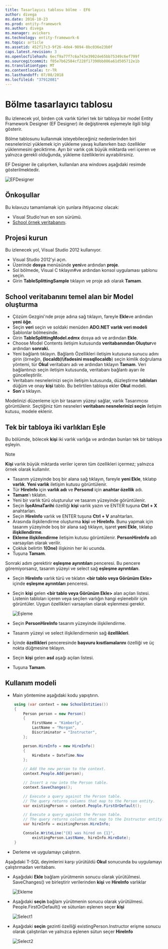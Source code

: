 ```yaml
---
title: Tasarlayıcı tablosu bölme - EF6
author: divega
ms.date: 2016-10-23
ms.prod: entity-framework
ms.author: divega
ms.manager: avickers
ms.technology: entity-framework-6
ms.topic: article
ms.assetid: 452f17c3-9f26-4de4-9894-8bc036e23b0f
caps.latest.revision: 3
ms.openlocfilehash: 6ecf9a77f7c6a743e3902de65bb75349c6ef799f
ms.sourcegitcommit: f05e7b62584cf228f17390bb086a61d505712e1b
ms.translationtype: MT
ms.contentlocale: tr-TR
ms.lasthandoff: 07/08/2018
ms.locfileid: "37912081"
---
```

# <a name="designer-table-splitting"></a>Bölme tasarlayıcı tablosu
Bu izlenecek yol, birden çok varlık türleri tek bir tabloya bir model Entity Framework Designer (EF Designer) ile değiştirerek eşlemeyle ilgili bilgi gösterir.

Bölme tablosunu kullanmak isteyebileceğiniz nedenlerinden biri nesnelerinizi yüklemek için yükleme yavaş kullanırken bazı özellikler yüklenmesini geciktirme. Ayrı bir varlık çok büyük miktarda veri içeren ve yalnızca gerekli olduğunda, yükleme özelliklerini ayırabilirsiniz.

EF Designer ile çalışırken, kullanılan ana windows aşağıdaki resimde gösterilmektedir.

![EFDesigner](~/ef6/media/efdesigner.png)

## <a name="prerequisites"></a>Önkoşullar

Bu kılavuzu tamamlamak için şunlara ihtiyacınız olacak:

- Visual Studio'nun en son sürümü.
- [School örnek veritabanını](~/ef6/resources/school-database.md).

## <a name="set-up-the-project"></a>Projesi kurun

Bu izlenecek yol, Visual Studio 2012 kullanıyor.

-   Visual Studio 2012'yi açın.
-   Üzerinde **dosya** menüsünde **yeni**ve ardından **proje**.
-   Sol bölmede, Visual C tıklayın\#ve ardından konsol uygulaması şablonu seçin.
-   Girin **TableSplittingSample** tıklayın ve proje adı olarak **Tamam**.

## <a name="create-a-model-based-on-the-school-database"></a>School veritabanını temel alan bir Model oluşturma

-   Çözüm Gezgini'nde proje adına sağ tıklayın, fareyle **Ekle**ve ardından **yeni öğe**.
-   Seçin **veri** seçin ve soldaki menüden **ADO.NET varlık veri modeli** Şablonlar bölmesinde.
-   Girin **TableSplittingModel.edmx** dosya adı ve ardından **Ekle**.
-   Choose Model Contents iletişim kutusunda **veritabanından Oluştur**ve ardından **sonraki.**
-   Yeni bağlantı tıklayın. Bağlantı Özellikleri iletişim kutusuna sunucu adını girin (örneğin, **(localdb)\\ifadesini mssqllocaldb**) seçin kimlik doğrulama yöntemi, tür **Okul** veritabanı adı ve ardından tıklayın **Tamam**.
    Veri bağlantınızı seçin iletişim kutusunda, veritabanı bağlantı ayarı ile güncelleştirilir.
-   Veritabanı nesnelerinizi seçin iletişim kutusunda, düzleştirme **tabloları** düğüm ve onay **kişi** tablo. Bu belirtilen tabloya ekler **Okul** modeli.
-   **Son**'a tıklayın.

Modelinizi düzenleme için bir tasarım yüzeyi sağlar, varlık Tasarımcısı görüntülenir. Seçtiğiniz tüm nesneleri **veritabanı nesnelerinizi seçin** iletişim kutusu, modele eklenir.

## <a name="map-two-entities-to-a-single-table"></a>Tek bir tabloya iki varlıkları Eşle

Bu bölümde, bölecek **kişi** iki varlık varlığa ve ardından bunları tek bir tabloya eşleyin.

> [!NOTE]
> **Kişi** varlık büyük miktarda veriler içeren tüm özellikleri içermez; yalnızca örnek olarak kullanılır.

-   Tasarım yüzeyinde boş bir alana sağ tıklayın, fareyle **yeni Ekle**, tıklatıp **varlık**.
    **Yeni varlık** iletişim kutusu görüntülenir.
-   Tür **HireInfo** için **varlık adı** ve **Personıd** için **anahtar özellik** adı.
-   **Tamam**'ı tıklatın.
-   Yeni bir varlık türü oluşturulur ve tasarım yüzeyinde görüntülenir.
-   Seçin **İşeAlmaTarihi** özelliği **kişi** varlık yazın ve ENTER tuşuna **Ctrl + X** anahtarları.
-   Seçin **HireInfo** varlık ve ENTER tuşuna **Ctrl + V** anahtarları.
-   Arasında ilişkilendirme oluşturma **kişi** ve **HireInfo**. Bunu yapmak için tasarım yüzeyinde boş bir alana sağ tıklayın, işaret **yeni Ekle**, tıklatıp **ilişkilendirme**.
-   **Ekleme ilişkilendirme** iletişim kutusu görüntülenir. **PersonHireInfo** adı varsayılan olarak verilir.
-   Çokluk belirtin **1(One)** ilişkinin her iki ucunda.
-   Tuşuna **Tamam**.

Sonraki adım gerektirir **eşleşme ayrıntıları** penceresi. Bu pencere göremiyorsanız, tasarım yüzeyi ve select sağ **eşleşme ayrıntıları**.

-   Seçin **HireInfo** varlık türü ve tıklatın **&lt;bir tablo veya Görünüm Ekle&gt;** içinde **eşleşme ayrıntıları** penceresi.
-   Seçin **kişi** gelen **&lt;bir tablo veya Görünüm Ekle&gt;** alan açılan listesi. Listenin tabloları içeren veya seçilen varlığın hangi eşlenebilir için görüntüler.
    Uygun özellikleri varsayılan olarak eşlenmesi gerekir.

    ![Eşleme](~/ef6/media/mapping.png)

-   Seçin **PersonHireInfo** tasarım yüzeyinde ilişkilendirme.
-   Tasarım yüzeyi ve select ilişkilendirmenin sağ **özellikleri**.
-   İçinde **özellikleri** penceresinde **başvuru kısıtlamalarını** özelliği ve üç nokta düğmesine tıklayın.
-   Seçin **kişi** gelen **asıl** aşağı açılan listesi.
-   Tuşuna **Tamam**.

 

## <a name="use-the-model"></a>Kullanım modeli

-   Main yöntemine aşağıdaki kodu yapıştırın.

``` csharp
    using (var context = new SchoolEntities())
    {
        Person person = new Person()
        {
            FirstName = "Kimberly",
            LastName = "Morgan",
            Discriminator = "Instructor",
        };

        person.HireInfo = new HireInfo()
        {
            HireDate = DateTime.Now
        };

        // Add the new person to the context.
        context.People.Add(person);

        // Insert a row into the Person table.  
        context.SaveChanges();

        // Execute a query against the Person table.
        // The query returns columns that map to the Person entity.
        var existingPerson = context.People.FirstOrDefault();

        // Execute a query against the Person table.
        // The query returns columns that map to the Instructor entity.
        var hireInfo = existingPerson.HireInfo;

        Console.WriteLine("{0} was hired on {1}",
            existingPerson.LastName, hireInfo.HireDate);
    }
```
-   Derleme ve uygulamayı çalıştırın.

Aşağıdaki T-SQL deyimlerini karşı yürütüldü **Okul** sonucunda bu uygulamayı çalıştırmadan veritabanı. 

-   Aşağıdaki **Ekle** bağlam yürütmenin sonucu olarak yürütülmesi. SaveChanges() ve birleştirir verilerinden **kişi** ve **HireInfo** varlıklar

    ![Ekleme](~/ef6/media/insert.png)

-   Aşağıdaki **seçin** bağlam yürütmenin sonucu olarak yürütülmesi. People.FirstOrDefault() ve sütunları eşlenen seçer **kişi**

    ![Select1](~/ef6/media/select1.png)

-   Aşağıdaki **seçin** gezinti özelliği existingPerson.Instructor erişme sonucu olarak çalıştırılan ve yalnızca eşlenen sütun seçer **HireInfo**

    ![Select2](~/ef6/media/select2.png)
